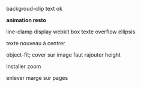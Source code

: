 backgroud-clip text   ok

**animation resto**

line-clamp
display webkit box
texte overflow ellipsis

texte nouveau à centrer

object-fit; cover sur image faut rajouter height

installer zoom

enlever marge sur pages